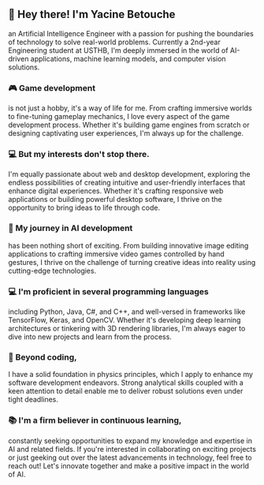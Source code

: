 ## 👋 Hey there! I'm Yacine Betouche
an Artificial Intelligence Engineer with a passion for pushing the boundaries of technology to solve real-world problems. Currently a 2nd-year Engineering student at USTHB, I'm deeply immersed in the world of AI-driven applications, machine learning models, and computer vision solutions.

### 🎮 Game development
is not just a hobby, it's a way of life for me. From crafting immersive worlds to fine-tuning gameplay mechanics, I love every aspect of the game development process. Whether it's building game engines from scratch or designing captivating user experiences, I'm always up for the challenge.

### 💻 But my interests don't stop there.
I'm equally passionate about web and desktop development, exploring the endless possibilities of creating intuitive and user-friendly interfaces that enhance digital experiences. Whether it's crafting responsive web applications or building powerful desktop software, I thrive on the opportunity to bring ideas to life through code.

### 🚀 My journey in AI development
has been nothing short of exciting. From building innovative image editing applications to crafting immersive video games controlled by hand gestures, I thrive on the challenge of turning creative ideas into reality using cutting-edge technologies.

### 💻 I'm proficient in several programming languages
including Python, Java, C#, and C++, and well-versed in frameworks like TensorFlow, Keras, and OpenCV. Whether it's developing deep learning architectures or tinkering with 3D rendering libraries, I'm always eager to dive into new projects and learn from the process.

### 🔬 Beyond coding,
I have a solid foundation in physics principles, which I apply to enhance my software development endeavors. Strong analytical skills coupled with a keen attention to detail enable me to deliver robust solutions even under tight deadlines.

### 📚 I'm a firm believer in continuous learning,
constantly seeking opportunities to expand my knowledge and expertise in AI and related fields. If you're interested in collaborating on exciting projects or just geeking out over the latest advancements in technology, feel free to reach out! Let's innovate together and make a positive impact in the world of AI.
